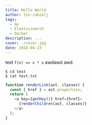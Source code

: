 ```yaml
---
title: Hello World
author: tin-rabzelj
tags:
  - Go
  - Elasticsearch
  - Docker
description: ...
cover: ./cover.jpg
date: 2018-04-23
---
```


test `f(x) => x * x` awdawd awd.

```
$ cd test
$ cat test.txt
```

```js
function renderLink(ast, classes) {
  const { href } = ast.properties;
  return (
    <a key={getKey()} href={href}>
      {renderChildren(ast, classes)}
    </a>
  );
}
```
